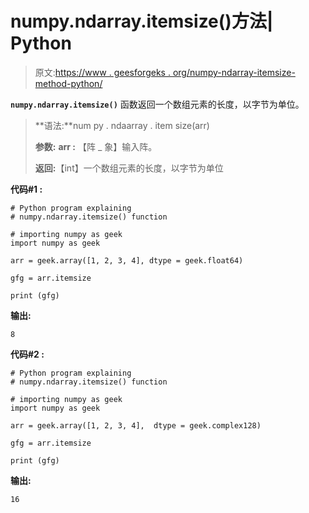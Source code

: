 # numpy.ndarray.itemsize()方法| Python

> 原文:[https://www . geesforgeks . org/numpy-ndarray-itemsize-method-python/](https://www.geeksforgeeks.org/numpy-ndarray-itemsize-method-python/)

**`numpy.ndarray.itemsize()`** 函数返回一个数组元素的长度，以字节为单位。

> **语法:**num py . ndaarray . item size(arr)
> 
> **参数:**
> **arr :** 【阵 _ 象】输入阵。
> 
> **返回:**【int】一个数组元素的长度，以字节为单位

**代码#1 :**

```
# Python program explaining
# numpy.ndarray.itemsize() function

# importing numpy as geek 
import numpy as geek

arr = geek.array([1, 2, 3, 4], dtype = geek.float64)

gfg = arr.itemsize

print (gfg)
```

**输出:**

```
8

```

**代码#2 :**

```
# Python program explaining
# numpy.ndarray.itemsize() function

# importing numpy as geek 
import numpy as geek

arr = geek.array([1, 2, 3, 4],  dtype = geek.complex128)

gfg = arr.itemsize

print (gfg)
```

**输出:**

```
16

```